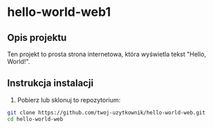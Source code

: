 # hello-world-web1
## Opis projektu  
Ten projekt to prosta strona internetowa, która wyświetla tekst "Hello, World!".  
## Instrukcja instalacji  
1. Pobierz lub sklonuj to repozytorium:  
  ```sh
  git clone https://github.com/twoj-uzytkownik/hello-world-web.git
  cd hello-world-web
